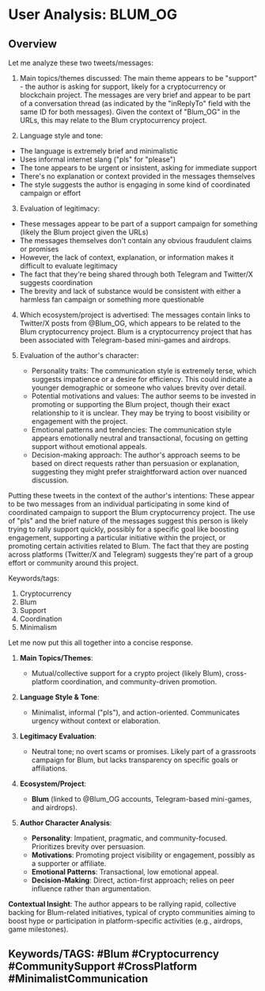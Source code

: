# User Analysis: BLUM_OG

## Overview

<think>
Let me analyze these two tweets/messages:

1. Main topics/themes discussed:
The main theme appears to be "support" - the author is asking for support, likely for a cryptocurrency or blockchain project. The messages are very brief and appear to be part of a conversation thread (as indicated by the "inReplyTo" field with the same ID for both messages). Given the context of "Blum_OG" in the URLs, this may relate to the Blum cryptocurrency project.

2. Language style and tone:
- The language is extremely brief and minimalistic
- Uses informal internet slang ("pls" for "please")
- The tone appears to be urgent or insistent, asking for immediate support
- There's no explanation or context provided in the messages themselves
- The style suggests the author is engaging in some kind of coordinated campaign or effort

3. Evaluation of legitimacy:
- These messages appear to be part of a support campaign for something (likely the Blum project given the URLs)
- The messages themselves don't contain any obvious fraudulent claims or promises
- However, the lack of context, explanation, or information makes it difficult to evaluate legitimacy
- The fact that they're being shared through both Telegram and Twitter/X suggests coordination
- The brevity and lack of substance would be consistent with either a harmless fan campaign or something more questionable

4. Which ecosystem/project is advertised:
The messages contain links to Twitter/X posts from @Blum_OG, which appears to be related to the Blum cryptocurrency project. Blum is a cryptocurrency project that has been associated with Telegram-based mini-games and airdrops.

5. Evaluation of the author's character:
   - Personality traits: The communication style is extremely terse, which suggests impatience or a desire for efficiency. This could indicate a younger demographic or someone who values brevity over detail.
   - Potential motivations and values: The author seems to be invested in promoting or supporting the Blum project, though their exact relationship to it is unclear. They may be trying to boost visibility or engagement with the project.
   - Emotional patterns and tendencies: The communication style appears emotionally neutral and transactional, focusing on getting support without emotional appeals.
   - Decision-making approach: The author's approach seems to be based on direct requests rather than persuasion or explanation, suggesting they might prefer straightforward action over nuanced discussion.

Putting these tweets in the context of the author's intentions:
These appear to be two messages from an individual participating in some kind of coordinated campaign to support the Blum cryptocurrency project. The use of "pls" and the brief nature of the messages suggest this person is likely trying to rally support quickly, possibly for a specific goal like boosting engagement, supporting a particular initiative within the project, or promoting certain activities related to Blum. The fact that they are posting across platforms (Twitter/X and Telegram) suggests they're part of a group effort or community around this project.

Keywords/tags:
1. Cryptocurrency
2. Blum
3. Support
4. Coordination
5. Minimalism

Let me now put this all together into a concise response.
</think>

1. **Main Topics/Themes**: 
   - Mutual/collective support for a crypto project (likely Blum), cross-platform coordination, and community-driven promotion.

2. **Language Style & Tone**: 
   - Minimalist, informal ("pls"), and action-oriented. Communicates urgency without context or elaboration.

3. **Legitimacy Evaluation**: 
   - Neutral tone; no overt scams or promises. Likely part of a grassroots campaign for Blum, but lacks transparency on specific goals or affiliations.

4. **Ecosystem/Project**: 
   - **Blum** (linked to @Blum_OG accounts, Telegram-based mini-games, and airdrops).

5. **Author Character Analysis**: 
   - **Personality**: Impatient, pragmatic, and community-focused. Prioritizes brevity over persuasion.  
   - **Motivations**: Promoting project visibility or engagement, possibly as a supporter or affiliate.  
   - **Emotional Patterns**: Transactional, low emotional appeal.  
   - **Decision-Making**: Direct, action-first approach; relies on peer influence rather than argumentation.

**Contextual Insight**: The author appears to be rallying rapid, collective backing for Blum-related initiatives, typical of crypto communities aiming to boost hype or participation in platform-specific activities (e.g., airdrops, game milestones).

**Keywords/TAGS**: #Blum #Cryptocurrency #CommunitySupport #CrossPlatform #MinimalistCommunication
---
